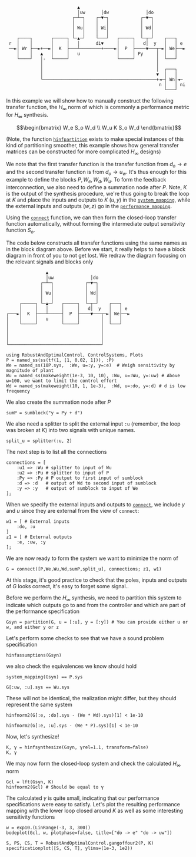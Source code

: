 ```
                           ▲
                           │uw      │dw              │do
                         ┌─┴─┐    ┌─▼─┐            ┌─▼─┐
                         │   │    │   │            │   │
                         │ Wu│    │ Wi│            │ Wd│
                         │   │    │   │            │   │
    ┌────┐       ┌─────┐ └─▲─┘    └───┘   ┌─────┐  └─┬─┘    ┌───┐
 r  │    │       │     │   │      di▼     │     │   d│  y   │   │ e
 ──►│ Wr ├──►+──►│  K  ├───┴────────+────►│  P  ├────▼───┬─►│ We├──►
    │    │   ▲   │     │   u              │     │ Py     │  │   │
    └────┘   │-  └─────┘                  └─────┘        │  └───┘
             │                                           │
             │                                           │  ┌───┐
             │                                           ▼  │   │
             └───────────────────────────────────────────+◄─┤ Wn│◄─
                                                          n │   │ ni
                                                            └───┘
```
In this example we will show how to manually construct the following transfer function, the $H_\infty$ norm of which is commonly a performance metric for $H_\infty$ synthesis.
```math
\begin{bmatrix}
W_e S_o W_d \\
W_u K S_o W_d
\end{bmatrix}
```
(Note, the function [`hinfpartition`](@ref) exists to make special instances of this kind of partitioning smoother, this example shows how general transfer matrices can be constructed for more complicated $H_\infty$ designs)

We note that the first transfer function is the transfer function from $d_o \rightarrow e$ and the second transfer function is from $d_o \rightarrow u_w$.
It's thus enough for this example to define the blocks $P,W_e,W_d,W_u$. To form the feedback interconnection, we also need to define a summation node after $P$. Note, $K$ is the output of the synthesis procedure, we're thus going to break the loop at $K$ and place the inputs and outputs to $K$ ($u, y$) in the [`system_mapping`](@ref), while the external inputs and outputs ($w, z$) go in the [`performance_mapping`](@ref).

Using the [`connect`](@ref) function, we can then form the closed-loop transfer function automatically, without forming the intermediate output sensitivity function $S_o$.

The code below constructs all transfer functions using the same names as in the block diagram above. Before we start, it really helps to have a block diagram in front of you to not get lost. We redraw the diagram focusing on the relevant signals and blocks only
```
               ▲
               │uw              │do
             ┌─┴─┐            ┌─▼─┐
             │   │            │   │
             │ Wu│            │ Wd│
             │   │            │   │
     ┌─────┐ └─▲─┘   ┌─────┐  └─┬─┘    ┌───┐
     │     │   │     │     │   d│  y   │   │ e
┌───►│  K  ├───┴─────┤  P  ├────▼───┬─►│ We├──►
│    │     │   u     │     │        │  │   │
│    └─────┘         └─────┘        │  └───┘
│                                   │
│                                   │
│                                   │
└───────────────────────────────────┘
```
```@example hinfcon
using RobustAndOptimalControl, ControlSystems, Plots
P = named_ss(ss(tf(1, [1, 0.02, 1])), :P)
We = named_ss(10P.sys,  :We, u=:y, y=:e)  # Weigh sensitivity by magnitude of plant
Wu = named_ss(makeweight(1e-3, 10, 10), :Wu, u=:Wu, y=:uw) # Above ω=100, we want to limit the control effort
Wd = named_ss(makeweight(10, 1, 1e-3),  :Wd, u=:do, y=:d) # d is low frequency
```
We also create the summation node after $P$
```@example hinfcon
sumP = sumblock("y = Py + d")
```

We also need a splitter to split the external input `:u` (remember, the loop was broken at $K$) into two signals with unique names. 
```@example hinfcon
split_u = splitter(:u, 2)
```

The next step is to list all the connections
```@example hinfcon
connections = [
    :u1 => :Wu # splitter to input of Wu
    :u2 => :Pu # splitter to input of P
    :Py => :Py # P output to first input of sumblock
    :d => :d   # output of Wd to second input of sumblock
    :y => :y   # output of sumblock to input of We
];
```

When we specify the external inputs and outputs to [`connect`](@ref), we include $y$ and $u$ since they are external from the view of `connect`:
```@example hinfcon
w1 = [ # External inputs
    :do, :u
]
z1 = [ # External outputs
    :e, :uw, :y
];
```

We are now ready to form the system we want to minimize the norm of
```@example hinfcon
G = connect([P,We,Wu,Wd,sumP,split_u], connections; z1, w1)
```
At this stage, it's good practice to check that the poles, inputs and outputs of $G$ looks correct, it's easy to forget some signal..

Before we perform the $H_\infty$ synthesis, we need to partition this system to indicate which outputs go to and from the controller and which are part of the performance specification
```@example hinfcon
Gsyn = partition(G, u = [:u], y = [:y]) # You can provide either u or w, and either y or z
```
Let's perform some checks to see that we have a sound problem specification
```@example hinfcon
hinfassumptions(Gsyn)
```
we also check the equivalences we know should hold
```@example hinfcon
system_mapping(Gsyn) == P.sys
```
```@example hinfcon
G[:uw, :u].sys == Wu.sys
```
These will not be identical, the realization might differ, but they should represent the same system
```@example hinfcon
hinfnorm2(G[:e, :do].sys - (We * Wd).sys)[1] < 1e-10
```
```@example hinfcon
hinfnorm2(G[:e, :u].sys - (We * P).sys)[1] < 1e-10
```

Now, let's synthesize!
```@example hinfcon
K, γ = hinfsynthesize(Gsyn, γrel=1.1, transform=false)
K, γ
```

We may now form the closed-loop system and check the calculated $H_\infty$ norm
```@example hinfcon
Gcl = lft(Gsyn, K)
hinfnorm2(Gcl) # Should be equal to γ
```
The calculated $\gamma$ is quite small, indicating that our performance specifications were easy to satisfy. Let's plot the resulting performance mapping with the lower loop closed around $K$ as well as some interesting sensitivity functions


```@example hinfcon
w = exp10.(LinRange(-3, 3, 300))
bodeplot(Gcl, w, plotphase=false, title=["do -> e" "do -> uw"])
```

```@example hinfcon
S, PS, CS, T = RobustAndOptimalControl.gangoffour2(P, K)
specificationplot([S, CS, T], ylims=(1e-3, 1e2))
```
